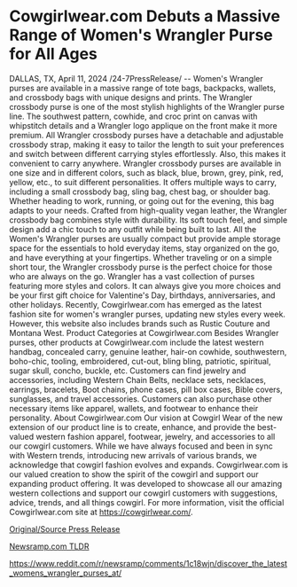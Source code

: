 # Cowgirlwear.com Debuts a Massive Range of Women's Wrangler Purse for All Ages

DALLAS, TX, April 11, 2024 /24-7PressRelease/ -- Women's Wrangler purses are available in a massive range of tote bags, backpacks, wallets, and crossbody bags with unique designs and prints.   The Wrangler crossbody purse is one of the most stylish highlights of the Wrangler purse line. The southwest pattern, cowhide, and croc print on canvas with whipstitch details and a Wrangler logo applique on the front make it more premium. All Wrangler crossbody purses have a detachable and adjustable crossbody strap, making it easy to tailor the length to suit your preferences and switch between different carrying styles effortlessly. Also, this makes it convenient to carry anywhere.   Wrangler crossbody purses are available in one size and in different colors, such as black, blue, brown, grey, pink, red, yellow, etc., to suit different personalities. It offers multiple ways to carry, including a small crossbody bag, sling bag, chest bag, or shoulder bag. Whether heading to work, running, or going out for the evening, this bag adapts to your needs. Crafted from high-quality vegan leather, the Wrangler crossbody bag combines style with durability. Its soft touch feel, and simple design add a chic touch to any outfit while being built to last.   All the Women's Wrangler purses are usually compact but provide ample storage space for the essentials to hold everyday items, stay organized on the go, and have everything at your fingertips. Whether traveling or on a simple short tour, the Wrangler crossbody purse is the perfect choice for those who are always on the go.  Wrangler has a vast collection of purses featuring more styles and colors. It can always give you more choices and be your first gift choice for Valentine's Day, birthdays, anniversaries, and other holidays.  Recently, Cowgirlwear.com has emerged as the latest fashion site for women's wrangler purses, updating new styles every week. However, this website also includes brands such as Rustic Couture and Montana West.   Product Categories at Cowgirlwear.com  Besides Wrangler purses, other products at Cowgirlwear.com include the latest western handbag, concealed carry, genuine leather, hair-on cowhide, southwestern, boho-chic, tooling, embroidered, cut-out, bling bling, patriotic, spiritual, sugar skull, concho, buckle, etc. Customers can find jewelry and accessories, including Western Chain Belts, necklace sets, necklaces, earrings, bracelets, Boot chains, phone cases, pill box cases, Bible covers, sunglasses, and travel accessories. Customers can also purchase other necessary items like apparel, wallets, and footwear to enhance their personality.  About Cowgirlwear.com  Our vision at Cowgirl Wear of the new extension of our product line is to create, enhance, and provide the best-valued western fashion apparel, footwear, jewelry, and accessories to all our cowgirl customers. While we have always focused and been in sync with Western trends, introducing new arrivals of various brands, we acknowledge that cowgirl fashion evolves and expands. Cowgirlwear.com is our valued creation to show the spirit of the cowgirl and support our expanding product offering. It was developed to showcase all our amazing western collections and support our cowgirl customers with suggestions, advice, trends, and all things cowgirl.  For more information, visit the official Cowgirlwear.com site at https://cowgirlwear.com/. 

[Original/Source Press Release](https://www.24-7pressrelease.com/press-release/509938/cowgirlwearcom-debuts-a-massive-range-of-womens-wrangler-purse-for-all-ages)
                    

[Newsramp.com TLDR](None) 

https://www.reddit.com/r/newsramp/comments/1c18wjn/discover_the_latest_womens_wrangler_purses_at/